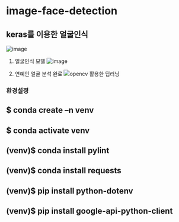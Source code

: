 # image-face-detection
## keras를 이용한 얼굴인식

![image](https://github.com/user-attachments/assets/224fa1d6-b927-4d0d-9ac0-133bec5d0e81)

1. 얼굴인식 모델
   ![image](https://github.com/user-attachments/assets/f0da3f2b-aa3a-4b10-a130-5228dcd28bf5)

2. 연예인 얼굴 분석 완료
![opencv 활용한 딥러닝](https://github.com/user-attachments/assets/ffbf01fb-81b4-47df-a991-b9b39c999469)







### 환경설정
## $ conda create –n venv
## $ conda activate venv

## (venv)$ conda install pylint
## (venv)$ conda install requests
## (venv)$ pip install python-dotenv
## (venv)$ pip install google-api-python-client
